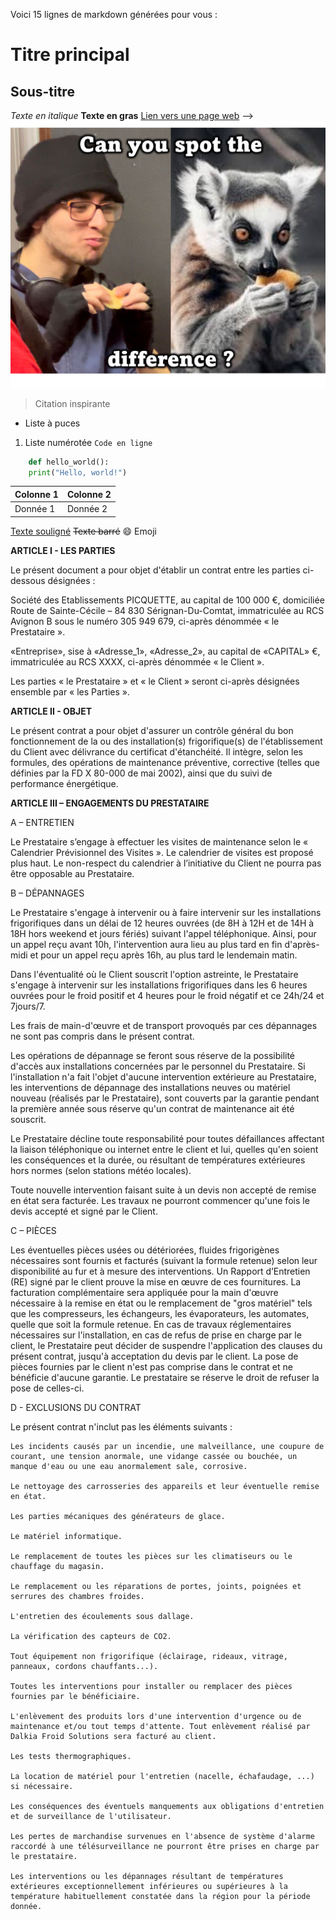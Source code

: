 Voici 15 lignes de markdown générées pour vous :

# Titre principal
## Sous-titre
*Texte en italique*
**Texte en gras**
[Lien vers une page web](https://www.example.com) -->
![Image](test.jpg)
> Citation inspirante
- Liste à puces
1. Liste numérotée
`Code en ligne`
```python
    def hello_world():
    print("Hello, world!")
```
| Colonne 1 | Colonne 2 |
|----------|----------|
| Donnée 1 | Donnée 2 |
<u>Texte souligné</u>
~~Texte barré~~
:smile: Emoji

**ARTICLE I - LES PARTIES**

Le présent document a pour objet d'établir un contrat entre les parties ci-dessous désignées :

Société des Etablissements PICQUETTE, au capital de 100 000 €, domiciliée Route de Sainte-Cécile – 84 830 Sérignan-Du-Comtat, immatriculée au RCS Avignon B sous le numéro 305 949 679, ci-après dénommée « le Prestataire ».

«Entreprise», sise à «Adresse_1», «Adresse_2», au capital de «CAPITAL» €, immatriculée au RCS XXXX, ci-après dénommée « le Client ».

Les parties « le Prestataire » et « le Client » seront ci-après désignées ensemble par « les Parties ».

**ARTICLE II - OBJET**

Le présent contrat a pour objet d'assurer un contrôle général du bon fonctionnement de la ou des installation(s) frigorifique(s) de l'établissement du Client avec délivrance du certificat d'étanchéité. Il intègre, selon les formules, des opérations de maintenance préventive, corrective (telles que définies par la FD X 80-000 de mai 2002), ainsi que du suivi de performance énergétique.


**ARTICLE III – ENGAGEMENTS DU PRESTATAIRE**

A – ENTRETIEN

Le Prestataire s’engage à effectuer les visites de maintenance selon le « Calendrier Prévisionnel des Visites ». Le calendrier de visites est proposé plus haut. Le non-respect du calendrier à l’initiative du Client ne pourra pas être opposable au Prestataire.

B – DÉPANNAGES

Le Prestataire s'engage à intervenir ou à faire intervenir sur les installations frigorifiques dans un délai de 12 heures ouvrées (de 8H à 12H et de 14H à 18H hors weekend et jours fériés) suivant l'appel téléphonique. Ainsi, pour un appel reçu avant 10h, l'intervention aura lieu au plus tard en fin d'après-midi et pour un appel reçu après 16h, au plus tard le lendemain matin.

Dans l'éventualité où le Client souscrit l'option astreinte, le Prestataire s'engage à intervenir sur les installations frigorifiques dans les 6 heures ouvrées pour le froid positif et 4 heures pour le froid négatif et ce 24h/24 et 7jours/7.

Les frais de main-d'œuvre et de transport provoqués par ces dépannages ne sont pas compris dans le présent contrat.

Les opérations de dépannage se feront sous réserve de la possibilité d'accès aux installations concernées par le personnel du Prestataire. Si l'installation n'a fait l'objet d'aucune intervention extérieure au Prestataire, les interventions de dépannage des installations neuves ou matériel nouveau (réalisés par le Prestataire), sont couverts par la garantie pendant la première année sous réserve qu'un contrat de maintenance ait été souscrit.

Le Prestataire décline toute responsabilité pour toutes défaillances affectant la liaison téléphonique ou internet entre le client et lui, quelles qu'en soient les conséquences et la durée, ou résultant de températures extérieures hors normes (selon stations météo locales).

Toute nouvelle intervention faisant suite à un devis non accepté de remise en état sera facturée. Les travaux ne pourront commencer qu'une fois le devis accepté et signé par le Client.

C – PIÈCES

Les éventuelles pièces usées ou détériorées, fluides frigorigènes nécessaires sont fournis et facturés (suivant la formule retenue) selon leur disponibilité au fur et à mesure des interventions. Un Rapport d’Entretien (RE) signé par le client prouve la mise en œuvre de ces fournitures.
La facturation complémentaire sera appliquée pour la main d'œuvre nécessaire à la remise en état ou le remplacement de "gros matériel" tels que les compresseurs, les échangeurs, les évaporateurs, les automates, quelle que soit la formule retenue.
En cas de travaux réglementaires nécessaires sur l'installation, en cas de refus de prise en charge par le client, le Prestataire peut décider de suspendre l'application des clauses du présent contrat, jusqu'à acceptation du devis par le client.
La pose de pièces fournies par le client n'est pas comprise dans le contrat et ne bénéficie d'aucune garantie. Le prestataire se réserve le droit de refuser la pose de celles-ci.

D - EXCLUSIONS DU CONTRAT

Le présent contrat n'inclut pas les éléments suivants :

 	Les incidents causés par un incendie, une malveillance, une coupure de courant, une tension anormale, une vidange cassée ou bouchée, un manque d'eau ou une eau anormalement sale, corrosive.

 	Le nettoyage des carrosseries des appareils et leur éventuelle remise en état.

 	Les parties mécaniques des générateurs de glace.

 	Le matériel informatique.

 	Le remplacement de toutes les pièces sur les climatiseurs ou le chauffage du magasin.

 	Le remplacement ou les réparations de portes, joints, poignées et serrures des chambres froides.

 	L'entretien des écoulements sous dallage.

 	La vérification des capteurs de CO2.

 	Tout équipement non frigorifique (éclairage, rideaux, vitrage, panneaux, cordons chauffants...).

 	Toutes les interventions pour installer ou remplacer des pièces fournies par le bénéficiaire.

 	L'enlèvement des produits lors d'une intervention d'urgence ou de maintenance et/ou tout temps d'attente. Tout enlèvement réalisé par Dalkia Froid Solutions sera facturé au client.

 	Les tests thermographiques.

 	La location de matériel pour l'entretien (nacelle, échafaudage, ...) si nécessaire.

 	Les conséquences des éventuels manquements aux obligations d'entretien et de surveillance de l'utilisateur.

 	Les pertes de marchandise survenues en l'absence de système d'alarme raccordé à une télésurveillance ne pourront être prises en charge par le prestataire.

 	Les interventions ou les dépannages résultant de températures extérieures exceptionnellement inférieures ou supérieures à la température habituellement constatée dans la région pour la période donnée.

